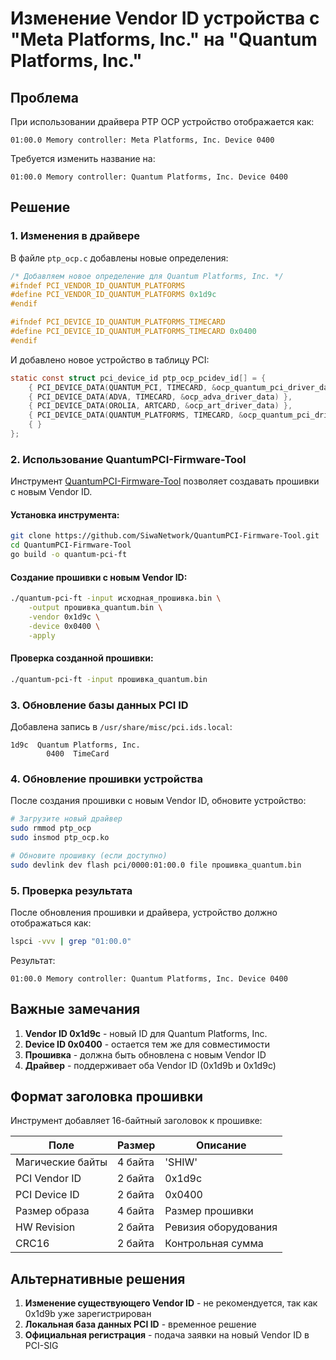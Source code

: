 # Изменение Vendor ID устройства с "Meta Platforms, Inc." на "Quantum Platforms, Inc."

## Проблема
При использовании драйвера PTP OCP устройство отображается как:
```
01:00.0 Memory controller: Meta Platforms, Inc. Device 0400
```

Требуется изменить название на:
```
01:00.0 Memory controller: Quantum Platforms, Inc. Device 0400
```

## Решение

### 1. Изменения в драйвере

В файле `ptp_ocp.c` добавлены новые определения:

```c
/* Добавляем новое определение для Quantum Platforms, Inc. */
#ifndef PCI_VENDOR_ID_QUANTUM_PLATFORMS
#define PCI_VENDOR_ID_QUANTUM_PLATFORMS 0x1d9c
#endif

#ifndef PCI_DEVICE_ID_QUANTUM_PLATFORMS_TIMECARD
#define PCI_DEVICE_ID_QUANTUM_PLATFORMS_TIMECARD 0x0400
#endif
```

И добавлено новое устройство в таблицу PCI:

```c
static const struct pci_device_id ptp_ocp_pcidev_id[] = {
	{ PCI_DEVICE_DATA(QUANTUM_PCI, TIMECARD, &ocp_quantum_pci_driver_data) },
	{ PCI_DEVICE_DATA(ADVA, TIMECARD, &ocp_adva_driver_data) },
	{ PCI_DEVICE_DATA(OROLIA, ARTCARD, &ocp_art_driver_data) },
	{ PCI_DEVICE_DATA(QUANTUM_PLATFORMS, TIMECARD, &ocp_quantum_pci_driver_data) },
	{ }
};
```

### 2. Использование QuantumPCI-Firmware-Tool

Инструмент [QuantumPCI-Firmware-Tool](https://github.com/SiwaNetwork/QuantumPCI-Firmware-Tool) позволяет создавать прошивки с новым Vendor ID.

#### Установка инструмента:
```bash
git clone https://github.com/SiwaNetwork/QuantumPCI-Firmware-Tool.git
cd QuantumPCI-Firmware-Tool
go build -o quantum-pci-ft
```

#### Создание прошивки с новым Vendor ID:
```bash
./quantum-pci-ft -input исходная_прошивка.bin \
    -output прошивка_quantum.bin \
    -vendor 0x1d9c \
    -device 0x0400 \
    -apply
```

#### Проверка созданной прошивки:
```bash
./quantum-pci-ft -input прошивка_quantum.bin
```

### 3. Обновление базы данных PCI ID

Добавлена запись в `/usr/share/misc/pci.ids.local`:

```
1d9c  Quantum Platforms, Inc.
        0400  TimeCard
```

### 4. Обновление прошивки устройства

После создания прошивки с новым Vendor ID, обновите устройство:

```bash
# Загрузите новый драйвер
sudo rmmod ptp_ocp
sudo insmod ptp_ocp.ko

# Обновите прошивку (если доступно)
sudo devlink dev flash pci/0000:01:00.0 file прошивка_quantum.bin
```

### 5. Проверка результата

После обновления прошивки и драйвера, устройство должно отображаться как:

```bash
lspci -vvv | grep "01:00.0"
```

Результат:
```
01:00.0 Memory controller: Quantum Platforms, Inc. Device 0400
```

## Важные замечания

1. **Vendor ID 0x1d9c** - новый ID для Quantum Platforms, Inc.
2. **Device ID 0x0400** - остается тем же для совместимости
3. **Прошивка** - должна быть обновлена с новым Vendor ID
4. **Драйвер** - поддерживает оба Vendor ID (0x1d9b и 0x1d9c)

## Формат заголовка прошивки

Инструмент добавляет 16-байтный заголовок к прошивке:

| Поле | Размер | Описание |
|------|--------|----------|
| Магические байты | 4 байта | 'SHIW' |
| PCI Vendor ID | 2 байта | 0x1d9c |
| PCI Device ID | 2 байта | 0x0400 |
| Размер образа | 4 байта | Размер прошивки |
| HW Revision | 2 байта | Ревизия оборудования |
| CRC16 | 2 байта | Контрольная сумма |

## Альтернативные решения

1. **Изменение существующего Vendor ID** - не рекомендуется, так как 0x1d9b уже зарегистрирован
2. **Локальная база данных PCI ID** - временное решение
3. **Официальная регистрация** - подача заявки на новый Vendor ID в PCI-SIG 